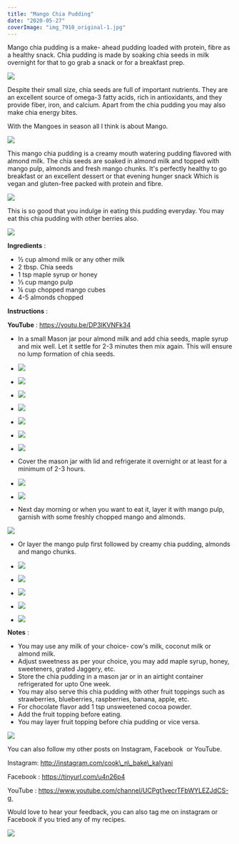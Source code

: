 ```yaml
---
title: "Mango Chia Pudding"
date: "2020-05-27"
coverImage: "img_7910_original-1.jpg"
---
```


Mango chia pudding is a make- ahead pudding loaded with protein, fibre as a healthy snack. Chia pudding is made by soaking chia seeds in milk overnight for that to go grab a snack or for a breakfast prep.

![](https://cooknbakekalyani.files.wordpress.com/2020/05/img_7914_original.jpg?w=1024)

Despite their small size, chia seeds are full of important nutrients. They are an excellent source of omega-3 fatty acids, rich in antioxidants, and they provide fiber, iron, and calcium. Apart from the chia pudding you may also make chia energy bites.

With the Mangoes in season all I think is about Mango.

![](https://cooknbakekalyani.files.wordpress.com/2020/05/img_7027_original.jpg?w=1024)

This mango chia pudding is a creamy mouth watering pudding flavored with almond milk. The chia seeds are soaked in almond milk and topped with mango pulp, almonds and fresh mango chunks. It's perfectly healthy to go breakfast or an excellent dessert or that evening hunger snack Which is vegan and gluten-free packed with protein and fibre.

![](https://cooknbakekalyani.files.wordpress.com/2020/05/img_7888_original.jpg?w=1024)

This is so good that you indulge in eating this pudding everyday. You may eat this chia pudding with other berries also.

![](https://cooknbakekalyani.files.wordpress.com/2020/05/img_7910_original-1.jpg?w=1024)

**Ingredients** : 

- ½ cup almond milk or any other milk
- 2 tbsp. Chia seeds
- 1 tsp maple syrup or honey
- ⅓ cup mango pulp
- ¼ cup chopped mango cubes
- 4-5 almonds chopped

**Instructions** :

**YouTube** : https://youtu.be/DP3lKVNFk34

- In a small Mason jar pour almond milk and add chia seeds, maple syrup and mix well. Let it settle for 2-3 minutes then mix again. This will ensure no lump formation of chia seeds.

- ![](images/img_7722_original-1.jpg)
    
- ![](images/img_7773_original-1.jpg)
    
- ![](images/img_7804_original-1.jpg)
    
- ![](images/img_7837_original-1.jpg)
    
- ![](images/img_7843_original.jpg)
    
- ![](images/img_7851_original-1.jpg)
    
- ![](images/img_7842_original-1.jpg)
    

- Cover the mason jar with lid and refrigerate it overnight or at least for a minimum of 2-3 hours.

- ![](images/img_7851_original.jpg)
    
- ![](images/img_7857_original.jpg)
    

- Next day morning or when you want to eat it, layer it with mango pulp, garnish with some freshly chopped mango and almonds.

![](https://cooknbakekalyani.files.wordpress.com/2020/05/img_7888_original-1.jpg?w=1024)

  
  

- Or layer the mango pulp first followed by creamy chia pudding, almonds and mango chunks.

- ![](images/img_7860_original.jpg)
    
- ![](images/img_7864_original.jpg)
    
- ![](images/img_7870_original.jpg)
    
- ![](images/img_7874_original.jpg)
    
- ![](images/img_7914_original-1.jpg)
    

**Notes** : 

- You may use any milk of your choice- cow's milk, coconut milk or almond milk.
- Adjust sweetness as per your choice, you may add maple syrup, honey, sweeteners, grated Jaggery, etc.
- Store the chia pudding in a mason jar or in an airtight container refrigerated for upto One week.
- You may also serve this chia pudding with other fruit toppings such as strawberries, blueberries, raspberries, banana, apple, etc.
- For chocolate flavor add 1 tsp unsweetened cocoa powder.
- Add the fruit topping before eating.
- You may layer fruit topping before chia pudding or vice versa.

![](https://cooknbakekalyani.files.wordpress.com/2020/05/img_7910_original.jpg?w=1024)

You can also follow my other posts on Instagram, Facebook  or YouTube. 

Instagram: http://instagram.com/cook\_n\_bake\_kalyani

Facebook : https://tinyurl.com/u4n26p4

YouTube : https://www.youtube.com/channel/UCPgt1vecrTFbWYLEZJdCS-g 

Would love to hear your feedback, you can also tag me on instagram or Facebook if you tried any of my recipes.

![](https://cooknbakekalyani.files.wordpress.com/2020/05/img_7914_original-2.jpg?w=1024)
